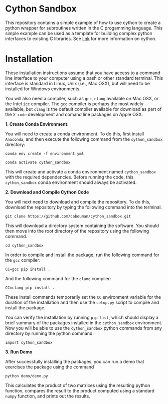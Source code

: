 # Cython Sandbox

This repository contains a simple example of how to use cython to create a python wrapper for subroutines written in the C progamming language.
This simple example can be used as a template for building complex python interfaces to existing C libraries.
See [link](https://suzyahyah.github.io/cython/programming/2018/12/01/Gotchas-in-Cython.html) for more information on cython.


# Installation

These installation instructions assume that you have access to a command line interface to your computer 
using a bash or other standard terminal.
This interface is standard in Linux, Unix (i.e., Mac OSX), but will need to be installed for Windows environments.

You will also need a compiler, such as ``gcc``, ``clang`` available on Mac OSX, or the Intel ``icc`` compiler.
The ``gcc`` compiler is perhaps the most widely available, but ``clang`` is the default compiler available for download as part of the ``X-code`` development and comand line packages on Apple OSX.


**1. Create Conda Environment:**

You will need to create a conda environment.
To do this, first install ``Anaconda``, and then execute the following command from the ``cython_sandbox`` directory:

``conda env create -f environment.yml``

``conda activate cython_sandbox``

This will create and activate a conda environment named ``cython_sandbox`` with the required dependencies.
Before running the code, this ``cython_sandbox`` conda environment should always be activated.

**2. Download and Compile Cython Code**

You will next need to download and compile the repository.
To do this, download the repository by typing the following command into the terminal.

``git clone https://github.com/cabouman/cython_sandbox.git``

This will download a directory system containing the software.
You should then move into the root directory of the repository using the following command.

``cd cython_sandbox``

In order to compile and install the package, run the following command for the ``gcc`` compiler:

``CC=gcc pip install .``

And the following command for the ``clang`` compiler:

``CC=clang pip install .``

These install commands temporarily set the ``CC`` environment variable for the duration of the installation 
and then use the ``setup.py`` script to compile and install the package.

You can verify the installation by running ``pip list``, which should display a brief summary of the packages installed in the ``cython_sandbox`` environment.
Now you will be able to use the ``cython_sandbox`` python commands from any directory by running the python command:

``import cython_sandbox``

**3. Run Demo**

After successfully installing the packages, you can run a demo that exercises the package using the command

``python demo/demo.py``

This calculates the product of two matrices using the resulting python function, 
compares the result to the product computed using a standard ``numpy`` function, and prints out the results.
